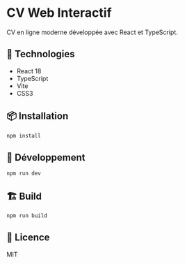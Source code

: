 # CV Web Interactif

CV en ligne moderne développée avec React et TypeScript.

## 🚀 Technologies

- React 18
- TypeScript
- Vite
- CSS3

## 📦 Installation

```bash
npm install
```

## 🔧 Développement

```bash
npm run dev
```

## 🏗️ Build

```bash
npm run build
```

## 📄 Licence

MIT
